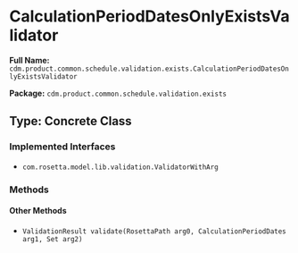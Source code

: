 # CalculationPeriodDatesOnlyExistsValidator

**Full Name:** `cdm.product.common.schedule.validation.exists.CalculationPeriodDatesOnlyExistsValidator`

**Package:** `cdm.product.common.schedule.validation.exists`

## Type: Concrete Class

### Implemented Interfaces

- `com.rosetta.model.lib.validation.ValidatorWithArg`

### Methods

#### Other Methods

- `ValidationResult validate(RosettaPath arg0, CalculationPeriodDates arg1, Set arg2)`

